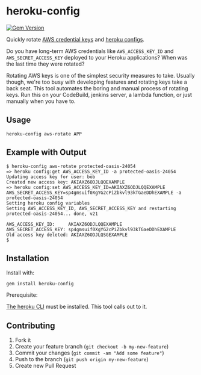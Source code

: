 # heroku-config

[![Gem Version](https://badge.fury.io/rb/heroku-config.png)](http://badge.fury.io/rb/heroku-config)

Quickly rotate [AWS credential keys](https://docs.aws.amazon.com/general/latest/gr/aws-security-credentials.html) and [heroku configs](https://devcenter.heroku.com/articles/config-vars).

Do you have long-term AWS credentials like `AWS_ACCESS_KEY_ID` and `AWS_SECRET_ACCESS_KEY` deployed to your Heroku applications? When was the last time they were rotated?

Rotating AWS keys is one of the simplest security measures to take. Usually though, we're too busy with developing features and rotating keys take a back seat. This tool automates the boring and manual process of rotating keys. Run this on your CodeBuild, jenkins server, a lambda function, or just manually when you have to.

## Usage

    heroku-config aws-rotate APP

## Example with Output

    $ heroku-config aws-rotate protected-oasis-24054
    => heroku config:get AWS_ACCESS_KEY_ID -a protected-oasis-24054
    Updating access key for user: bob
    Created new access key: AKIAXZ6ODJLQQEXAMPLE
    => heroku config:set AWS_ACCESS_KEY_ID=AKIAXZ6ODJLQQEXAMPLE AWS_SECRET_ACCESS_KEY=sp4gmsuif0XgYG2cPiZbkvl93kTGaeDDhEXAMPLE -a protected-oasis-24054
    Setting heroku config variables
    Setting AWS_ACCESS_KEY_ID, AWS_SECRET_ACCESS_KEY and restarting protected-oasis-24054... done, v21

    AWS_ACCESS_KEY_ID:     AKIAXZ6ODJLQQEXAMPLE
    AWS_SECRET_ACCESS_KEY: sp4gmsuif0XgYG2cPiZbkvl93kTGaeDDhEXAMPLE
    Old access key deleted: AKIAXZ6ODJLQSGEXAMPLE
    $

## Installation

Install with:

    gem install heroku-config

Prerequisite:

[The heroku CLI](https://devcenter.heroku.com/articles/heroku-cli) must be installed. This tool calls out to it.

## Contributing

1. Fork it
2. Create your feature branch (`git checkout -b my-new-feature`)
3. Commit your changes (`git commit -am "Add some feature"`)
4. Push to the branch (`git push origin my-new-feature`)
5. Create new Pull Request
